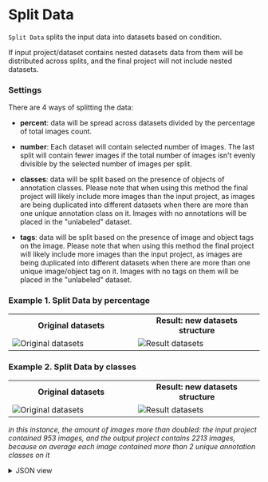 # Split Data

`Split Data` splits the input data into datasets based on condition.

If input project/dataset contains nested datasets data from them will be distributed across splits, and the final project will not include nested datasets.

### Settings

There are 4 ways of splitting the data:

- **percent**: data will be spread across datasets divided by the percentage of total images count.

- **number**: Each dataset will contain selected number of images. The last split will contain fewer images if the total number of images isn't evenly divisible by the selected number of images per split.

- **classes**: data will be split based on the presence of objects of annotation classes. Please note that when using this method the final project will likely include more images than the input project, as images are being duplicated into different datasets when there are more than one unique annotation class on it. Images with no annotations will be placed in the "unlabeled" dataset. 

- **tags**: data will be split based on the presence of image and object tags on the image. Please note that when using this method the final project will likely include more images than the input project, as images are being duplicated into different datasets when there are more than one unique image/object tag on it. Images with no tags on them will be placed in the "unlabeled" dataset. 

### Example 1. Split Data by percentage

<table>
<tr>
<td style="text-align:center; width:50%"><strong>Original datasets</strong></td>
<td style="text-align:center; width:50%"><strong>Result: new datasets structure</strong></td>
</tr>
<tr>
<td> <img src="https://github.com/user-attachments/assets/648e3b4e-a532-4b53-bec5-c51c89ea5474" alt="Original datasets"/> </td>
<td> <img src="https://github.com/user-attachments/assets/7085afee-a0ef-4ea1-bcec-bfb578d0265f" alt="Result datasets"/> </td>
</tr>
</table>

### Example 2. Split Data by classes

<table>
<tr>
<td style="text-align:center; width:50%"><strong>Original datasets</strong></td>
<td style="text-align:center; width:50%"><strong>Result: new datasets structure</strong></td>
</tr>
<tr>
<td> <img src="https://github.com/user-attachments/assets/b373cc3b-f288-46d3-a40e-b1ea3173935b" alt="Original datasets"/> </td>
<td> <img src="https://github.com/user-attachments/assets/4b44ec7b-e25a-43db-bde1-eada8561548c" alt="Result datasets"/> </td>
</tr>
</table>

*in this instance, the amount of images more than doubled: the input project contained 953 images, and the output project contains 2213 images, because on average each image contained more than 2 unique annotation classes on it*

<details>
  <summary>JSON view</summary>
<pre>
  "action": "split_data",
  "src": {
    "source": [
      "$images_project_1"
    ]
  },
  "dst": "$split_data_2",
  "settings": {
    "split_method": "classes",
    "split_ratio": 50,
    "split_num": 50
  }
</pre>
</details>
